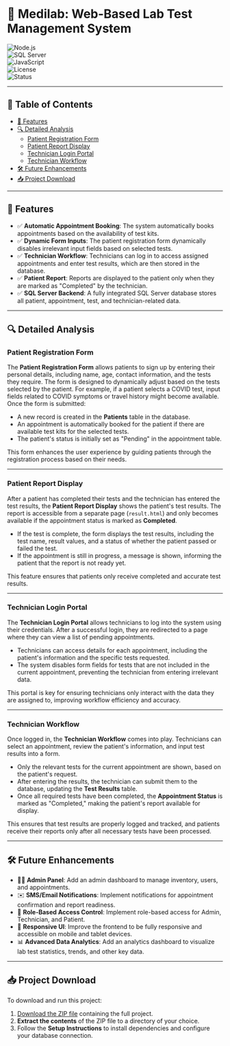 # 🧪 Medilab: Web-Based Lab Test Management System

![Node.js](https://img.shields.io/badge/Node.js-Express-green.svg)  
![SQL Server](https://img.shields.io/badge/Database-SQL--Server-blue.svg)  
![JavaScript](https://img.shields.io/badge/Language-JavaScript-yellow.svg)  
![License](https://img.shields.io/badge/License-MIT-brightgreen.svg)  
![Status](https://img.shields.io/badge/Status-Active-success.svg)

---

## 📑 Table of Contents

- [🚀 Features](#-features)
- [🔍 Detailed Analysis](#-detailed-analysis)
  - [Patient Registration Form](#patient-registration-form)
  - [Patient Report Display](#patient-report-display)
  - [Technician Login Portal](#technician-login-portal)
  - [Technician Workflow](#technician-workflow)
- [🛠️ Future Enhancements](#️-future-enhancements)
- [📥 Project Download](#-project-download)

---

## 🚀 Features

- ✅ **Automatic Appointment Booking**: The system automatically books appointments based on the availability of test kits.
- ✅ **Dynamic Form Inputs**: The patient registration form dynamically disables irrelevant input fields based on selected tests.
- ✅ **Technician Workflow**: Technicians can log in to access assigned appointments and enter test results, which are then stored in the database.
- ✅ **Patient Report**: Reports are displayed to the patient only when they are marked as "Completed" by the technician.
- ✅ **SQL Server Backend**: A fully integrated SQL Server database stores all patient, appointment, test, and technician-related data.

---

## 🔍 Detailed Analysis

### Patient Registration Form

The **Patient Registration Form** allows patients to sign up by entering their personal details, including name, age, contact information, and the tests they require. The form is designed to dynamically adjust based on the tests selected by the patient. For example, if a patient selects a COVID test, input fields related to COVID symptoms or travel history might become available. Once the form is submitted:

- A new record is created in the **Patients** table in the database.
- An appointment is automatically booked for the patient if there are available test kits for the selected tests.
- The patient's status is initially set as "Pending" in the appointment table.
  
This form enhances the user experience by guiding patients through the registration process based on their needs.

---

### Patient Report Display

After a patient has completed their tests and the technician has entered the test results, the **Patient Report Display** shows the patient's test results. The report is accessible from a separate page (`result.html`) and only becomes available if the appointment status is marked as **Completed**.

- If the test is complete, the form displays the test results, including the test name, result values, and a status of whether the patient passed or failed the test.
- If the appointment is still in progress, a message is shown, informing the patient that the report is not ready yet.

This feature ensures that patients only receive completed and accurate test results.

---

### Technician Login Portal

The **Technician Login Portal** allows technicians to log into the system using their credentials. After a successful login, they are redirected to a page where they can view a list of pending appointments.

- Technicians can access details for each appointment, including the patient's information and the specific tests requested.
- The system disables form fields for tests that are not included in the current appointment, preventing the technician from entering irrelevant data.
  
This portal is key for ensuring technicians only interact with the data they are assigned to, improving workflow efficiency and accuracy.

---

### Technician Workflow

Once logged in, the **Technician Workflow** comes into play. Technicians can select an appointment, review the patient's information, and input test results into a form.

- Only the relevant tests for the current appointment are shown, based on the patient's request.
- After entering the results, the technician can submit them to the database, updating the **Test Results** table.
- Once all required tests have been completed, the **Appointment Status** is marked as "Completed," making the patient's report available for display.

This ensures that test results are properly logged and tracked, and patients receive their reports only after all necessary tests have been processed.

---

## 🛠️ Future Enhancements

- 🧑‍💼 **Admin Panel**: Add an admin dashboard to manage inventory, users, and appointments.
- ✉️ **SMS/Email Notifications**: Implement notifications for appointment confirmation and report readiness.
- 🔐 **Role-Based Access Control**: Implement role-based access for Admin, Technician, and Patient.
- 📱 **Responsive UI**: Improve the frontend to be fully responsive and accessible on mobile and tablet devices.
- 📊 **Advanced Data Analytics**: Add an analytics dashboard to visualize lab test statistics, trends, and other key data.

---

## 📥 Project Download

To download and run this project:

1. [Download the ZIP file](Medical-Lab-Testing-Management-System-Web-Application/db-project_v4.zip) containing the full project.
2. **Extract the contents** of the ZIP file to a directory of your choice.
3. Follow the **Setup Instructions** to install dependencies and configure your database connection.


 
